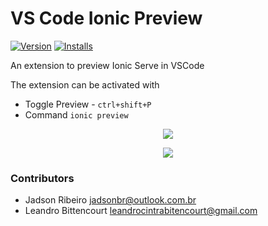 # VS Code Ionic Preview


[![Version](http://vsmarketplacebadge.apphb.com/version/ionic-preview.ionic-preview.svg)](https://marketplace.visualstudio.com/items?itemName=ionic-preview.ionic-preview) 
[![Installs](http://vsmarketplacebadge.apphb.com/installs/ionic-preview.ionic-preview.svg)](https://marketplace.visualstudio.com/items?itemName=ionic-preview.ionic-preview)

An extension to preview Ionic Serve in VSCode


The extension can be activated with

* Toggle Preview - `ctrl+shift+P`
* Command `ionic preview`

<p align="center"><img src="https://github.com/jadsonbr/ionic-preview/blob/master/images/command.png?raw=true"></p>
<p align="center"><img src="https://github.com/jadsonbr/ionic-preview/blob/master/images/preview.png?raw=true"></p>


### Contributors

* Jadson Ribeiro  <jadsonbr@outlook.com.br>
* Leandro Bittencourt  <leandrocintrabitencourt@gmail.com>

